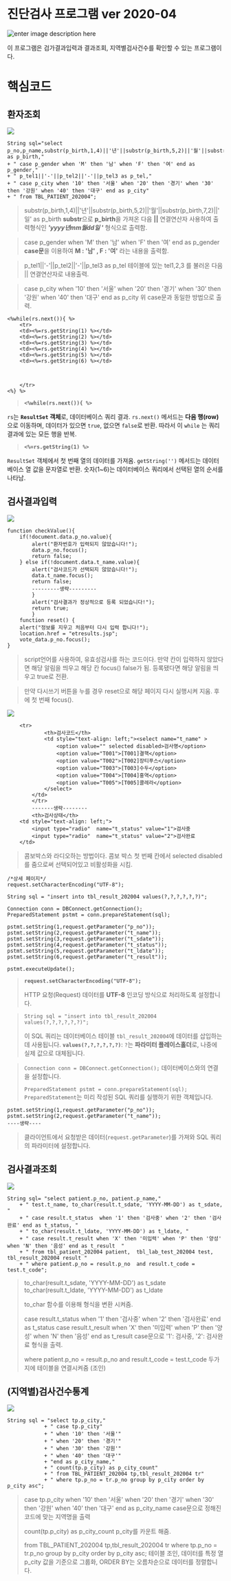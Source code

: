 # 진단검사 프로그램 ver 2020-04

![enter image description here](https://github.com/junhee23314/school/blob/main/%EC%A0%95%EB%B3%B4%EC%B2%98%EB%A6%AC%EC%82%B0%EC%97%85%EA%B8%B0%EC%82%AC%EB%AC%B8%EC%A0%9C%EC%97%B0%EC%8A%B5/%EC%A7%84%EB%8B%A8%EA%B2%80%EC%82%AC%20%ED%94%84%EB%A1%9C%EA%B7%B8%EB%9E%A8%20ver%202020-04/%EC%8A%A4%ED%81%AC%EB%A6%B0%EC%83%B7%202024-12-18%20020058.png)

이 프로그램은 검가결과입력과 결과조회, 지역별검사건수를 확인할 수 있는 프로그램이다.


# 핵심코드

## 환자조회
![](https://github.com/junhee23314/school/blob/main/%EC%A0%95%EB%B3%B4%EC%B2%98%EB%A6%AC%EC%82%B0%EC%97%85%EA%B8%B0%EC%82%AC%EB%AC%B8%EC%A0%9C%EC%97%B0%EC%8A%B5/%EC%A7%84%EB%8B%A8%EA%B2%80%EC%82%AC%20%ED%94%84%EB%A1%9C%EA%B7%B8%EB%9E%A8%20ver%202020-04/%EC%8A%A4%ED%81%AC%EB%A6%B0%EC%83%B7%202024-12-18%20042147.png)
	
    
    String sql="select p_no,p_name,substr(p_birth,1,4)||'년'||substr(p_birth,5,2)||'월'||substr(p_birth,7,2)||'일' as p_birth,"
	+ " case p_gender when 'M' then '남' when 'F' then '여' end as p_gender,"
	+ " p_tel1||'-'||p_tel2||'-'||p_tel3 as p_tel,"
	+ " case p_city when '10' then '서울' when '20' then '경기' when '30' then '강원' when '40' then '대구' end as p_city"
	+ " from TBL_PATIENT_202004";


> substr(p_birth,1,4)||'년'||substr(p_birth,5,2)||'월'||substr(p_birth,7,2)||'일' as p_birth
> **substr**으로 **p_birth**을 가져온 다음 **||** 연결연산자 사용하여 
> 출력형식인 ***'yyyy년mm월dd일 '*** 형식으로 출력함.

> case p_gender when 'M' then '남' when 'F' then '여' end as p_gender
> **case문**을 이용하여 **M : '남' , F : '여'** 라는 내용을 출력함.

> p_tel1||'-'||p_tel2||'-'||p_tel3 as p_tel
> 테이블에 있는 tel1,2,3 를 불러온 다음 || 연결연산자로 내용출력.

> case p_city when '10' then '서울' when '20' then '경기' when '30' then '강원' when '40' then '대구' end as p_city
> 위 case문과 동일한 방법으로 출력.

    <%while(rs.next()){ %>
		<tr>
		<td><%=rs.getString(1) %></td>
		<td><%=rs.getString(2) %></td>
		<td><%=rs.getString(3) %></td>
		<td><%=rs.getString(4) %></td>
		<td><%=rs.getString(5) %></td>
		<td><%=rs.getString(6) %></td>
		
		
		
		</tr>
	<%} %>

> **`<%while(rs.next()){ %>`**

 `rs`는 **`ResultSet` 객체**로, 데이터베이스 쿼리 결과.
`rs.next()` 메서드는 **다음 행(row)** 으로 이동하며, 데이터가 있으면 
`true`, 없으면 `false`로  반환.
따라서 이 `while` 는 쿼리 결과에 있는 모든 행을 반복.

> **`<%=rs.getString(1) %>`**

`ResultSet` 객체에서 첫 번째 열의 데이터를 가져옴.
 `getString('')` 메서드는 데이터베이스 열 값을 문자열로 반환.
 숫자(1~6)는 데이터베이스 쿼리에서 선택된 열의 순서를 나타남.

## 검사결과입력
![](https://github.com/junhee23314/school/blob/main/%EC%A0%95%EB%B3%B4%EC%B2%98%EB%A6%AC%EC%82%B0%EC%97%85%EA%B8%B0%EC%82%AC%EB%AC%B8%EC%A0%9C%EC%97%B0%EC%8A%B5/%EC%A7%84%EB%8B%A8%EA%B2%80%EC%82%AC%20%ED%94%84%EB%A1%9C%EA%B7%B8%EB%9E%A8%20ver%202020-04/%EC%8A%A4%ED%81%AC%EB%A6%B0%EC%83%B7%202024-12-18%20020320.png)

    function checkValue(){
		if(!document.data.p_no.value){
			alert("환자번호가 입력되지 않았습니다!");
			data.p_no.focus();
			return false;
		} else if(!document.data.t_name.value){
			alert("검사코드가 선택되지 않았습니다!");
			data.t_name.focus();
			return false;
			---------생략---------
			} 
			alert("검사결과가 정상적으로 등록 되었습니다!");
			return true;
			} 
		function reset() {
		alert("정보를 지우고 처음부터 다시 입력 합니다!");
		location.href = "etresults.jsp";
		vote_data.p_no.focus();
	}

> script언어를 사용하여, 유효성검사를 하는 코드이다.
> 만약 칸이 입력하지 않았다면 해당 알림을 띄우고 해당 칸 focus() false가 됨.
> 등록됐다면 해당 알림을 띄우고 true로 전환.

> 만약 다시쓰기 버튼을 누를 경우 reset으로 해당 페이지 다시 실행시켜 지움.
> 후에 첫 번째 focus().

![](https://github.com/junhee23314/school/blob/main/%EC%A0%95%EB%B3%B4%EC%B2%98%EB%A6%AC%EC%82%B0%EC%97%85%EA%B8%B0%EC%82%AC%EB%AC%B8%EC%A0%9C%EC%97%B0%EC%8A%B5/%EC%A7%84%EB%8B%A8%EA%B2%80%EC%82%AC%20%ED%94%84%EB%A1%9C%EA%B7%B8%EB%9E%A8%20ver%202020-04/%ED%99%94%EB%A9%B4%20%EB%85%B9%ED%99%94%20%EC%A4%91%202024-12-18%20020354.gif)

 		<tr>
				<th>검사코드</th>
				<td style="text-align: left;"><select name="t_name" >
					<option value="" selected disabled>검사명</option>
					<option value="T001">[T001]결핵</option>
					<option value="T002">[T002]장티푸스</option>
					<option value="T003">[T003]수두</option>
					<option value="T004">[T004]홍역</option>
					<option value="T005">[T005]콜레라</option>
				</select> 
			</td>
			</tr>
			-------생략--------
			<th>검사상태</th>
		<td style="text-align: left;">
			<input type="radio"  name="t_status" value="1">검사중
			<input type="radio"  name="t_status" value="2">검사완료
		</td>

> 콤보박스와 라디오하는 방법이다. 콤보 박스 첫 번째 칸에서 selected disabled를 줌으로써 선택되어있고 비활성화을 시킴.


	/*상세 페이지*/
	request.setCharacterEncoding("UTF-8");
	
	String sql = "insert into tbl_result_202004 values(?,?,?,?,?,?)";
	
	Connection conn = DBConnect.getConnection();
	PreparedStatement pstmt = conn.prepareStatement(sql);
	
	pstmt.setString(1,request.getParameter("p_no"));
	pstmt.setString(2,request.getParameter("t_name"));
	pstmt.setString(3,request.getParameter("t_sdate"));
	pstmt.setString(4,request.getParameter("t_status"));
	pstmt.setString(5,request.getParameter("t_ldate"));
	pstmt.setString(6,request.getParameter("t_result"));
	
	pstmt.executeUpdate();

>  **`request.setCharacterEncoding("UTF-8");`**
> 
> HTTP 요청(Request) 데이터를 **UTF-8** 인코딩 방식으로 처리하도록 설정합니다.
> 


> `String sql = "insert into tbl_result_202004 values(?,?,?,?,?,?)";` 
> 
> 이 SQL 쿼리는 데이터베이스 테이블 `tbl_result_202004`에 데이터를 삽입하는 데 사용됩니다.
>    **`values(?,?,?,?,?,?)`**:
>     `?`는 **파라미터 플레이스홀더**로, 나중에 실제 값으로 대체됩니다.
> 

> `Connection conn = DBConnect.getConnection();` 
> 데이터베이스와의 연결을 설정합니다.
> 
> `PreparedStatement pstmt = conn.prepareStatement(sql);` 
>  `PreparedStatement`는 미리 작성된 SQL 쿼리를 실행하기 위한 객체입니다.

> 

    pstmt.setString(1,request.getParameter("p_no"));
    pstmt.setString(2,request.getParameter("t_name"));
    ----생략----

> 클라이언트에서 요청받은 데이터(`request.getParameter`)를 가져와 SQL 쿼리의 파라미터에 설정합니다.






## 검사결과조회
![](https://github.com/junhee23314/school/blob/main/%EC%A0%95%EB%B3%B4%EC%B2%98%EB%A6%AC%EC%82%B0%EC%97%85%EA%B8%B0%EC%82%AC%EB%AC%B8%EC%A0%9C%EC%97%B0%EC%8A%B5/%EC%A7%84%EB%8B%A8%EA%B2%80%EC%82%AC%20%ED%94%84%EB%A1%9C%EA%B7%B8%EB%9E%A8%20ver%202020-04/%EC%8A%A4%ED%81%AC%EB%A6%B0%EC%83%B7%202024-12-18%20042518.png)

    String sql= "select patient.p_no, patient.p_name,"
    	+ " test.t_name, to_char(result.t_sdate, 'YYYY-MM-DD') as t_sdate,  "
    	+ " case result.t_status  when '1' then '검사중' when '2' then '검사완료' end as t_status, "
    	+ " to_char(result.t_ldate, 'YYYY-MM-DD') as t_ldate, "
    	+ " case result.t_result when 'X' then '미입력' when 'P' then '양성'  when 'N' then '음성' end as t_result  "
    	+ " from tbl_patient_202004 patient,  tbl_lab_test_202004 test,  tbl_result_202004 result "
    	+ " where patient.p_no = result.p_no  and result.t_code = test.t_code";

> to_char(result.t_sdate, 'YYYY-MM-DD') as t_sdate
> to_char(result.t_ldate, 'YYYY-MM-DD') as t_ldate
> 
> to_char 함수를 이용해 형식을 변환 시켜줌.
> 
> case result.t_status  when '1' then '검사중' when '2' then '검사완료' end as
> t_status
> case result.t_result when 'X' then '미입력' when 'P' then '양성' when 'N' then '음성' end as t_result
>  case문으로  '1': 검사중, '2': 검사완료 형식을 출력.
> 
> where patient.p_no = result.p_no and result.t_code = test.t_code
> 두가지에 테이블을 연결시켜줌 (조인)


## (지역별)검사건수통계
![](https://github.com/junhee23314/school/blob/main/%EC%A0%95%EB%B3%B4%EC%B2%98%EB%A6%AC%EC%82%B0%EC%97%85%EA%B8%B0%EC%82%AC%EB%AC%B8%EC%A0%9C%EC%97%B0%EC%8A%B5/%EC%A7%84%EB%8B%A8%EA%B2%80%EC%82%AC%20%ED%94%84%EB%A1%9C%EA%B7%B8%EB%9E%A8%20ver%202020-04/%EC%8A%A4%ED%81%AC%EB%A6%B0%EC%83%B7%202024-12-18%20041631.png)

    String sql = "select tp.p_city,"
    			+ " case tp.p_city"
    			+ " when '10' then '서울'"
    			+ " when '20' then '경기'"
    			+ " when '30' then '강원'"
    			+ " when '40' then '대구'"
    	    	+ "end as p_city_name,"
    	    	+ " count(tp.p_city) as p_city_count"
    	    	+ " from TBL_PATIENT_202004 tp,tbl_result_202004 tr"
    			+ " where tp.p_no = tr.p_no group by p_city order by p_city asc";

> case tp.p_city  when '10' then '서울'
> when '20' then '경기' when '30' then '강원' when '40' then '대구' end as p_city_name
> case문으로 정해진 코드에 맞는 지역명을 출력
>
> count(tp.p_city) as p_city_count
> p_city를 카운트 해줌.
>
> from TBL_PATIENT_202004 tp,tbl_result_202004 tr where tp.p_no = tr.p_no group by p_city order by p_city asc;
> 테이블 조인, 데이터를 특정 열 p_city 값을 기준으로 그룹화,
> ORDER BY는 오름차순으로 데이터를 정렬합니다.






	


